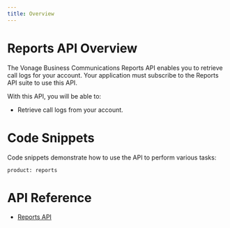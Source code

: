 ```yaml
---
title: Overview
---
```

# Reports API Overview

The Vonage Business Communications Reports API enables you to retrieve call logs for your account. Your application must subscribe to the Reports API suite to use this API.

With this API, you will be able to: 

* Retrieve call logs from your account. 

# Code Snippets

Code snippets demonstrate how to use the API to perform various tasks:

```code_snippet_list
product: reports
```

# API Reference

* [Reports API](/api/reports)

